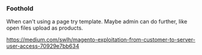 ### Foothold

When can't using a page try template. 
Maybe admin can do further, like open files upload as products.

https://medium.com/swlh/magento-exploitation-from-customer-to-server-user-access-70929e7bb634